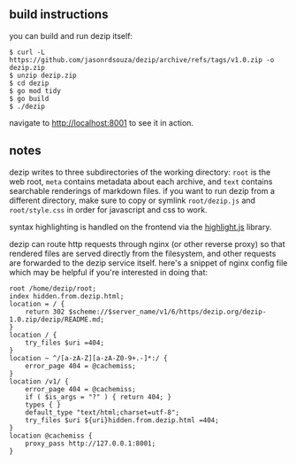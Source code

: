 ## build instructions

you can build and run dezip itself:
```
$ curl -L https://github.com/jasonrdsouza/dezip/archive/refs/tags/v1.0.zip -o dezip.zip
$ unzip dezip.zip
$ cd dezip
$ go mod tidy
$ go build
$ ./dezip
```

navigate to [http://localhost:8001](http://localhost:8001) to see it in action.

## notes

dezip writes to three subdirectories of the working directory: `root` is the web root, `meta` contains metadata about each archive, and `text` contains searchable renderings of markdown files.  if you want to run dezip from a different directory, make sure to copy or symlink `root/dezip.js` and `root/style.css` in order for javascript and css to work.

syntax highlighting is handled on the frontend via the [highlight.js](https://highlightjs.org/) library.

dezip can route http requests through nginx (or other reverse proxy) so that rendered files are served directly from the filesystem, and other requests are forwarded to the dezip service itself.  here's a snippet of nginx config file which may be helpful if you're interested in doing that:
```
root /home/dezip/root;
index hidden.from.dezip.html;
location = / {
    return 302 $scheme://$server_name/v1/6/https/dezip.org/dezip-1.0.zip/dezip/README.md;
}
location / {
    try_files $uri =404;
}
location ~ ^/[a-zA-Z][a-zA-Z0-9+.-]*:/ {
    error_page 404 = @cachemiss;
}
location /v1/ {
    error_page 404 = @cachemiss;
    if ( $is_args = "?" ) { return 404; }
    types { }
    default_type "text/html;charset=utf-8";
    try_files $uri ${uri}hidden.from.dezip.html =404;
}
location @cachemiss {
    proxy_pass http://127.0.0.1:8001;
}
```
